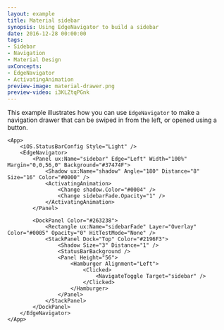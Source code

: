 ```yaml
---
layout: example
title: Material sidebar
synopsis: Using EdgeNavigator to build a sidebar
date: 2016-12-28 00:00:00
tags:
- Sidebar
- Navigation
- Material Design
uxConcepts:
- EdgeNavigator
- ActivatingAnimation
preview-image: material-drawer.png
preview-video: i3KLZtqPGnk
---
```

This example illustrates how you can use `EdgeNavigator` to make a navigation drawer that can be swiped in from the left, or opened using a button.

```
<App>
	<iOS.StatusBarConfig Style="Light" />
	<EdgeNavigator>
		<Panel ux:Name="sidebar" Edge="Left" Width="100%" Margin="0,0,56,0" Background="#37474F">
			<Shadow ux:Name="shadow" Angle="180" Distance="8" Size="16" Color="#0000" />
			<ActivatingAnimation>
				<Change shadow.Color="#0004" />
				<Change sidebarFade.Opacity="1" />
			</ActivatingAnimation>
		</Panel>
		
		<DockPanel Color="#263238">
			<Rectangle ux:Name="sidebarFade" Layer="Overlay" Color="#0005" Opacity="0" HitTestMode="None" />
			<StackPanel Dock="Top" Color="#2196F3">
				<Shadow Size="3" Distance="1" />
				<StatusBarBackground />
				<Panel Height="56">
					<Hamburger Alignment="Left">
						<Clicked>
							<NavigateToggle Target="sidebar" />
						</Clicked>
					</Hamburger>
				</Panel>
			</StackPanel>
		</DockPanel>
	</EdgeNavigator>
</App>
```
